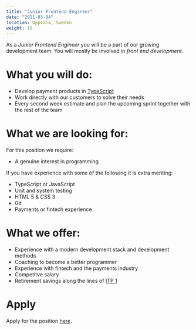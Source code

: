 ```yaml
---
title: "Junior Frontend Engineer"
date: "2021-03-04"
location: Uppsala, Sweden
weight: 10
---
```

As a _Junior Frontend Engineer_ you will be a part of our growing development team. You will mostly be involved in _front end development_.

<!--more-->
# What you will do:

- Develop payment products in [TypeScript](http://typescriptlang.org)
- Work directly with our customers to solve their needs
- Every second week estimate and plan the upcoming sprint together with the rest of the team

# What we are looking for:

For this position we require:

- A genuine interest in programming

If you have experience with some of the following it is extra meriting:

- TypeScript or JavaScript
- Unit and system testing
- HTML 5 & CSS 3
- Git
- Payments or fintech experience

# What we offer:

- Experience with a modern development stack and development methods
- Coaching to become a better programmer
- Experience with fintech and the payments industry
- Competitve salary
- Retirement savings along the lines of [ITP 1](https://sv.wikipedia.org/wiki/ITP)

# Apply

Apply for the position [here](../apply).
